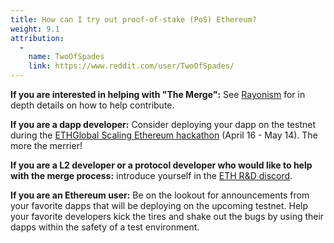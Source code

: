 ```yaml
---
title: How can I try out proof-of-stake (PoS) Ethereum?
weight: 9.1
attribution:
  -
    name: TwoOfSpades
    link: https://www.reddit.com/user/TwoOfSpades/
---
```


**If you are interested in helping with "The Merge":** See [Rayonism](https://rayonism.io/) for in depth details on how to help contribute.

**If you are a dapp developer:** Consider deploying your dapp on the testnet during the [ETHGlobal Scaling Ethereum hackathon](https://scaling.ethglobal.co/) (April 16 - May 14). The more the merrier!

**If you are a L2 developer or a protocol developer who would like to help with the merge process:** introduce yourself in the [ETH R&D discord](https://discord.gg/BGuQfYwmVD).

**If you are an Ethereum user:** Be on the lookout for announcements from your favorite dapps that will be deploying on the upcoming testnet. Help your favorite developers kick the tires and shake out the bugs by using their dapps within the safety of a test environment.
